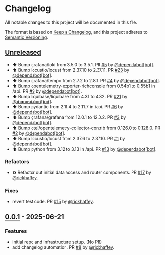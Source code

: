 # Changelog

All notable changes to this project will be documented in this file.

The format is based on [Keep a Changelog](https://keepachangelog.com/en/1.1.0/),
and this project adheres to [Semantic Versioning](https://semver.org/spec/v2.0.0.html).

## [Unreleased]

* ⬆ Bump grafana/loki from 3.5.0 to 3.5.1. PR [#5](https://github.com/rickhaffey/lloyd/pull/5) by [@dependabot[bot]](https://github.com/apps/dependabot).
* ⬆ Bump locustio/locust from 2.37.10 to 2.37.11. PR [#23](https://github.com/rickhaffey/lloyd/pull/23) by [@dependabot[bot]](https://github.com/apps/dependabot).
* ⬆ Bump grafana/tempo from 2.7.2 to 2.8.1. PR [#4](https://github.com/rickhaffey/lloyd/pull/4) by [@dependabot[bot]](https://github.com/apps/dependabot).
* ⬆ Bump opentelemetry-exporter-richconsole from 0.54b1 to 0.55b1 in /api. PR [#9](https://github.com/rickhaffey/lloyd/pull/9) by [@dependabot[bot]](https://github.com/apps/dependabot).
* ⬆ Bump liquibase/liquibase from 4.31 to 4.32. PR [#21](https://github.com/rickhaffey/lloyd/pull/21) by [@dependabot[bot]](https://github.com/apps/dependabot).
* ⬆ Bump pydantic from 2.11.4 to 2.11.7 in /api. PR [#6](https://github.com/rickhaffey/lloyd/pull/6) by [@dependabot[bot]](https://github.com/apps/dependabot).
* ⬆ Bump grafana/grafana from 12.0.1 to 12.0.2. PR [#3](https://github.com/rickhaffey/lloyd/pull/3) by [@dependabot[bot]](https://github.com/apps/dependabot).
* ⬆ Bump otel/opentelemetry-collector-contrib from 0.126.0 to 0.128.0. PR [#2](https://github.com/rickhaffey/lloyd/pull/2) by [@dependabot[bot]](https://github.com/apps/dependabot).
* ⬆ Bump locustio/locust from 2.37.6 to 2.37.10. PR [#1](https://github.com/rickhaffey/lloyd/pull/1) by [@dependabot[bot]](https://github.com/apps/dependabot).
* ⬆ Bump python from 3.12 to 3.13 in /api. PR [#13](https://github.com/rickhaffey/lloyd/pull/13) by [@dependabot[bot]](https://github.com/apps/dependabot).

### Refactors

* ♻️ Refactor out initial data access and router components. PR [#17](https://github.com/rickhaffey/lloyd/pull/17) by [@rickhaffey](https://github.com/rickhaffey).

### Fixes

* revert test code. PR [#15](https://github.com/rickhaffey/lloyd/pull/15) by [@rickhaffey](https://github.com/rickhaffey).

## [0.0.1] - 2025-06-21

### Features

* initial repo and infrastructure setup. (No PR)
* add changelog automation. PR [#8](https://github.com/rickhaffey/lloyd/pull/8) by [@rickhaffey](https://github.com/rickhaffey).

[unreleased]: https://github.com/rickhaffey/lloyd/compare/v0.0.1...HEAD
[0.0.1]: https://github.com/rickhaffey/lloyd/compare/v.0.0.0...v0.0.1
